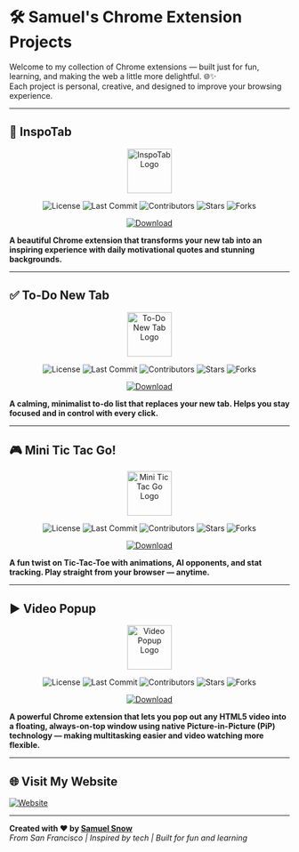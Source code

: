 # 🛠️ Samuel's Chrome Extension Projects

Welcome to my collection of Chrome extensions — built just for fun, learning, and making the web a little more delightful. 🌐✨  
Each project is personal, creative, and designed to improve your browsing experience.

---

## 🎯 InspoTab

<div align="center">

<img src="https://lh3.googleusercontent.com/lM9fEGS0vVYIk025NUKZaDN5CozNua2A_9ov0VDSq6uFBt0vY2zv6zwXfu6FLRrmMMTYxBKctgV2vyAYKgrgqETvIQ=s120" width="80" alt="InspoTab Logo" />

![License](https://img.shields.io/github/license/samsnow850/InspoTab)
![Last Commit](https://img.shields.io/github/last-commit/samsnow850/InspoTab)
![Contributors](https://img.shields.io/github/contributors/samsnow850/InspoTab)
![Stars](https://img.shields.io/github/stars/samsnow850/InspoTab)
![Forks](https://img.shields.io/github/forks/samsnow850/InspoTab)

[![Download](https://img.shields.io/badge/Download-Chrome%20Web%20Store-4285F4?logo=googlechrome&logoColor=white&style=for-the-badge)](https://chromewebstore.google.com/detail/ckpplcfeemkpdkkaehicgkcfflmjlhbf?utm_source=item-share-cb)

</div>

**A beautiful Chrome extension that transforms your new tab into an inspiring experience with daily motivational quotes and stunning backgrounds.**

---

## ✅ To-Do New Tab

<div align="center">

<img src="https://lh3.googleusercontent.com/GQeYybCEF6H0CQc3ejiTajUvQT4TUjJTsOceul8Sl_1euop3B0MusRl47rHTzyTE6PCGprzDZ2MBJ0O3YMnLGzLJ=s120" width="80" alt="To-Do New Tab Logo" />

![License](https://img.shields.io/github/license/samsnow850/ToDoNewTab)
![Last Commit](https://img.shields.io/github/last-commit/samsnow850/ToDoNewTab)
![Contributors](https://img.shields.io/github/contributors/samsnow850/ToDoNewTab)
![Stars](https://img.shields.io/github/stars/samsnow850/ToDoNewTab)
![Forks](https://img.shields.io/github/forks/samsnow850/ToDoNewTab)

[![Download](https://img.shields.io/badge/Download-Chrome%20Web%20Store-4285F4?logo=googlechrome&logoColor=white&style=for-the-badge)](https://chromewebstore.google.com/detail/fooaibkbhjicebbenliloipelcpmpggo?utm_source=item-share-cb)

</div>

**A calming, minimalist to-do list that replaces your new tab. Helps you stay focused and in control with every click.**

---

## 🎮 Mini Tic Tac Go!

<div align="center">

<img src="https://lh3.googleusercontent.com/ZZNo2Obj_gCWkLtRYsXHRyZPvF8O5ep68uZ9LvDeBuL1dvGUwQtx-MT3Pqh48Cdk1mrT4NbeDQMfagkGwLR2ytWohg=s120" width="80" alt="Mini Tic Tac Go Logo" />

![License](https://img.shields.io/github/license/samsnow850/MiniTicTacGo)
![Last Commit](https://img.shields.io/github/last-commit/samsnow850/MiniTicTacGo)
![Contributors](https://img.shields.io/github/contributors/samsnow850/MiniTicTacGo)
![Stars](https://img.shields.io/github/stars/samsnow850/MiniTicTacGo)
![Forks](https://img.shields.io/github/forks/samsnow850/MiniTicTacGo)

[![Download](https://img.shields.io/badge/Download-Chrome%20Web%20Store-4285F4?logo=googlechrome&logoColor=white&style=for-the-badge)](https://chromewebstore.google.com/detail/ebdofolfjkdejbeimlojejkjcmpkaidp?utm_source=item-share-cb)

</div>

**A fun twist on Tic-Tac-Toe with animations, AI opponents, and stat tracking. Play straight from your browser — anytime.**

---

## ▶️ Video Popup

<div align="center">

<img src="https://raw.githubusercontent.com/samsnow850/Video-Popup/main/assets/icon128.png" width="80" alt="Video Popup Logo" />

![License](https://img.shields.io/github/license/samsnow850/Video-Popup)
![Last Commit](https://img.shields.io/github/last-commit/samsnow850/Video-Popup)
![Contributors](https://img.shields.io/github/contributors/samsnow850/Video-Popup)
![Stars](https://img.shields.io/github/stars/samsnow850/Video-Popup)
![Forks](https://img.shields.io/github/forks/samsnow850/Video-Popup)

[![Download](https://img.shields.io/badge/Download-Chrome%20Web%20Store-4285F4?logo=googlechrome&logoColor=white&style=for-the-badge)](https://chrome.google.com/webstore/detail/video-popup/fldblnncdldjhjfbelodapcpnhmgdbkg)

</div>

**A powerful Chrome extension that lets you pop out any HTML5 video into a floating, always-on-top window using native Picture-in-Picture (PiP) technology — making multitasking easier and video watching more flexible.**

---

## 🌐 Visit My Website

[![Website](https://img.shields.io/badge/My%20Website-samuelesnow.co-00BCD4?style=for-the-badge)](https://samuelesnow.co)

---

**Created with ❤️ by [Samuel Snow](https://github.com/samsnow850)**  
*From San Francisco | Inspired by tech | Built for fun and learning*